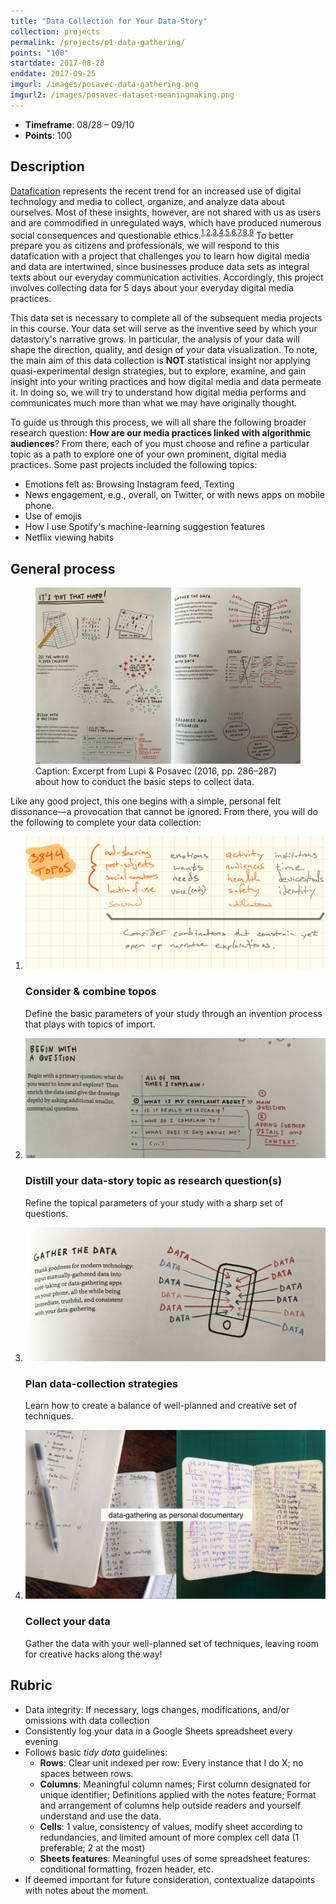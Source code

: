 ```yaml
---
title: "Data Collection for Your Data-Story"
collection: projects
permalink: /projects/p1-data-gathering/
points: "100"
startdate: 2017-08-28
enddate: 2017-09-25
imgurl: /images/posavec-data-gathering.png
imgurl2: /images/posavec-dataset-meaningmaking.png
---
```


<ul class="project-top-info">
  <li>
    <b>Timeframe</b>: 08/28 &ndash; 09/10</li>
  <li>
    <b>Points</b>: 100</li>
</ul>

## Description

[Datafication](https://en.wikipedia.org/wiki/Datafication) represents the recent trend for an increased use of digital technology and media to collect, organize, and analyze data about ourselves. Most of these insights, however, are not shared with us as users and are commodified in unregulated ways, which have produced numerous social consequences and questionable ethics.<sup>[1](https://www.npr.org/sections/thetwo-way/2017/08/29/547113818/uber-ends-its-controversial-post-ride-tracking-of-users-location),[2](https://www.revealnews.org/article/uber-said-it-protects-you-from-spying-security-sources-say-otherwise/),[3](https://www.propublica.org/article/facebook-advertising-discrimination-housing-race-sex-national-origin),[4](https://www.ted.com/talks/zeynep_tufekci_we_re_building_a_dystopia_just_to_make_people_click_on_ads),[5](http://www.businessinsider.com/netflix-says-some-people-are-watching-a-christmas-prince-every-day-2017-12),[6](https://www.propublica.org/article/governors-and-federal-agencies-are-blocking-accounts-on-facebook-and-twitter?utm_campaign=sprout&utm_medium=social&utm_source=twitter&utm_content=1512769907),[7](https://medium.com/startup-grind/how-the-trump-campaign-built-an-identity-database-and-used-facebook-ads-to-win-the-election-4ff7d24269ac),[8](http://www.bbc.com/news/av/magazine-40852227/the-digital-guru-who-helped-donald-trump-to-the-presidency),[9](https://hackernoon.com/more-than-a-million-pro-repeal-net-neutrality-comments-were-likely-faked-e9f0e3ed36a6)</sup> To better prepare you as citizens and professionals, we will respond to this datafication with a project that challenges you to learn how digital media and data are intertwined, since businesses produce data sets as integral texts about our everyday communication activities. Accordingly, this project involves collecting data for 5 days about your everyday digital media practices.

This data set is necessary to complete all of the subsequent media projects in this course. Your data set will serve as the inventive seed by which your datastory's narrative grows. In particular, the analysis of your data will shape the direction, quality, and design of your data visualization. To note, the main aim of this data collection is **NOT** statistical insight nor applying quasi-experimental design strategies, but to explore, examine, and gain insight into your writing practices and how digital media and data permeate it. In doing so, we will try to understand how digital media performs and communicates much more than what we may have originally thought.

To guide us through this process, we will all share the following broader research question: **How are our media practices linked with algorithmic audiences**? From there, each of you must choose and refine a particular topic as a path to explore one of your own prominent, digital media practices. Some past projects included the following topics:

- Emotions felt as: Browsing Instagram feed, Texting
- News engagement, e.g., overall, on Twitter, or with news apps on mobile phone.
- Use of emojis
- How I use Spotify's machine-learning suggestion features
- Netflix viewing habits

## General process

<figure id="twitter-css-body" class="figure-inline proj-img">
  <img src="/images/deardata-data-process-1.png" alt="Excerpt from Lupi &amp; Posavec (2016, pp. 286&ndash;287) about how to conduct the basic steps to collect data." />
  <figcaption>
    Caption: Excerpt from Lupi &amp; Posavec (2016, pp. 286&ndash;287) about how to conduct the basic steps to collect data.
  </figcaption>
</figure>

Like any good project, this one begins with a simple, personal felt dissonance&mdash;a provocation that cannot be ignored. From there, you will do the following to complete your data collection:

<ol class="visual-list">
  <li>
    <img class="image" src="/images/3844-datastory-topos.png" alt="Data-gathering image" />
    <div class="content">
      <h3>Consider &amp; combine topos</h3>
      <p>
        Define the basic parameters of your study through an invention process that plays with topics of import.</p>
    </div>
  </li>
  <li>
    <img class="image" src="/images/deardata-data-process-question.jpg" alt="How to distill a good set of questions." />
    <div class="content">
      <h3>Distill your data-story topic as research question(s)</h3>
      <p>Refine the topical parameters of your study with a sharp set of questions.</p>
    </div>
  </li>
  <li>
    <img class="image" src="/images/deardata-data-process-collectionplan.png" alt="Plan for data collection." />
    <div class="content">
      <h3>Plan data-collection strategies</h3>
      <p>Learn how to create a balance of well-planned and creative set of techniques.</p>
    </div>
  </li>
  <li>
    <img class="image" src="/images/posavec-data-gathering.png" alt="Collect the data." />
    <div class="content">
      <h3>Collect your data</h3>
      <p>Gather the data with your well-planned set of techniques, leaving room for creative hacks along the way!</p>
    </div>
  </li>
</ol>

## Rubric

<ul>
  <li>
    Data integrity: If necessary, logs changes, modifications, and/or omissions with data collection</li>
  <li>
    Consistently log your data in a Google Sheets spreadsheet every evening</li>
  <li>
    Follows basic <i>tidy data</i> guidelines:
      <ul>
        <li><b>Rows</b>: Clear unit indexed per row: Every instance that I do X; no spaces between rows.</li>
        <li><b>Columns</b>: Meaningful column names; First column designated for unique identifier; Definitions applied with the notes feature; Format and arrangement of columns help outside readers and yourself understand and use the data.</li>
        <li><b>Cells</b>: 1 value, consistency of values, modify sheet according to redundancies, and limited amount of more complex cell data (1 preferable; 2 at the most)</li>
        <li><b>Sheets features</b>: Meaningful uses of some spreadsheet features: conditional formatting, frozen header, etc.</li>
      </ul>
  </li>
  <li>
    If deemed important for future consideration, contextualize datapoints with notes about the moment.</li>
</ul>
